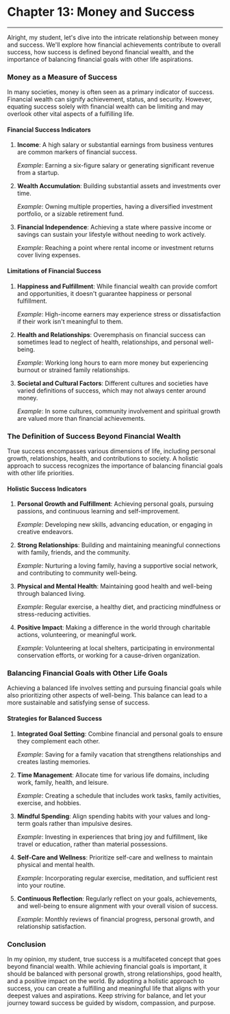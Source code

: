 # Chapter 13: Money and Success

---

Alright, my student, let's dive into the intricate relationship between money and success. We'll explore how financial achievements contribute to overall success, how success is defined beyond financial wealth, and the importance of balancing financial goals with other life aspirations.

### Money as a Measure of Success

In many societies, money is often seen as a primary indicator of success. Financial wealth can signify achievement, status, and security. However, equating success solely with financial wealth can be limiting and may overlook other vital aspects of a fulfilling life.

#### Financial Success Indicators

1. **Income**: A high salary or substantial earnings from business ventures are common markers of financial success.
   
   *Example*: Earning a six-figure salary or generating significant revenue from a startup.

2. **Wealth Accumulation**: Building substantial assets and investments over time.
   
   *Example*: Owning multiple properties, having a diversified investment portfolio, or a sizable retirement fund.

3. **Financial Independence**: Achieving a state where passive income or savings can sustain your lifestyle without needing to work actively.
   
   *Example*: Reaching a point where rental income or investment returns cover living expenses.

#### Limitations of Financial Success

1. **Happiness and Fulfillment**: While financial wealth can provide comfort and opportunities, it doesn't guarantee happiness or personal fulfillment.
   
   *Example*: High-income earners may experience stress or dissatisfaction if their work isn't meaningful to them.

2. **Health and Relationships**: Overemphasis on financial success can sometimes lead to neglect of health, relationships, and personal well-being.
   
   *Example*: Working long hours to earn more money but experiencing burnout or strained family relationships.

3. **Societal and Cultural Factors**: Different cultures and societies have varied definitions of success, which may not always center around money.
   
   *Example*: In some cultures, community involvement and spiritual growth are valued more than financial achievements.

### The Definition of Success Beyond Financial Wealth

True success encompasses various dimensions of life, including personal growth, relationships, health, and contributions to society. A holistic approach to success recognizes the importance of balancing financial goals with other life priorities.

#### Holistic Success Indicators

1. **Personal Growth and Fulfillment**: Achieving personal goals, pursuing passions, and continuous learning and self-improvement.
   
   *Example*: Developing new skills, advancing education, or engaging in creative endeavors.

2. **Strong Relationships**: Building and maintaining meaningful connections with family, friends, and the community.
   
   *Example*: Nurturing a loving family, having a supportive social network, and contributing to community well-being.

3. **Physical and Mental Health**: Maintaining good health and well-being through balanced living.
   
   *Example*: Regular exercise, a healthy diet, and practicing mindfulness or stress-reducing activities.

4. **Positive Impact**: Making a difference in the world through charitable actions, volunteering, or meaningful work.
   
   *Example*: Volunteering at local shelters, participating in environmental conservation efforts, or working for a cause-driven organization.

### Balancing Financial Goals with Other Life Goals

Achieving a balanced life involves setting and pursuing financial goals while also prioritizing other aspects of well-being. This balance can lead to a more sustainable and satisfying sense of success.

#### Strategies for Balanced Success

1. **Integrated Goal Setting**: Combine financial and personal goals to ensure they complement each other.
   
   *Example*: Saving for a family vacation that strengthens relationships and creates lasting memories.

2. **Time Management**: Allocate time for various life domains, including work, family, health, and leisure.
   
   *Example*: Creating a schedule that includes work tasks, family activities, exercise, and hobbies.

3. **Mindful Spending**: Align spending habits with your values and long-term goals rather than impulsive desires.
   
   *Example*: Investing in experiences that bring joy and fulfillment, like travel or education, rather than material possessions.

4. **Self-Care and Wellness**: Prioritize self-care and wellness to maintain physical and mental health.
   
   *Example*: Incorporating regular exercise, meditation, and sufficient rest into your routine.

5. **Continuous Reflection**: Regularly reflect on your goals, achievements, and well-being to ensure alignment with your overall vision of success.
   
   *Example*: Monthly reviews of financial progress, personal growth, and relationship satisfaction.

### Conclusion

In my opinion, my student, true success is a multifaceted concept that goes beyond financial wealth. While achieving financial goals is important, it should be balanced with personal growth, strong relationships, good health, and a positive impact on the world. By adopting a holistic approach to success, you can create a fulfilling and meaningful life that aligns with your deepest values and aspirations. Keep striving for balance, and let your journey toward success be guided by wisdom, compassion, and purpose.